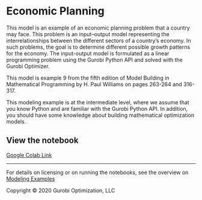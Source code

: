 # Economic Planning

This model is an example of an economic planning problem that a country may face. This problem is an input–output model 
representing the interrelationships between the different sectors of a country’s economy. In such problems, the goal 
is to determine different possible growth patterns for the economy. The input-output model is formulated as a linear 
programming problem using the Gurobi Python API and solved with the Gurobi Optimizer.

This model is example 9 from the fifth edition of Model Building in Mathematical Programming by H. Paul Williams on 
pages 263-264 and 316-317.

This modeling example is at the intermediate level, where we assume that you know Python and are familiar with the 
Gurobi Python API. In addition, you should have some knowledge about building mathematical optimization models.

## View the notebook

[Google Colab Link](https://colab.research.google.com/github/Gurobi/modeling-examples/blob/master/economic_planning/economic_planning.ipynb)


----
For details on licensing or on running the notebooks, see the overview on [Modeling Examples](../)

Copyright © 2020 Gurobi Optimization, LLC
